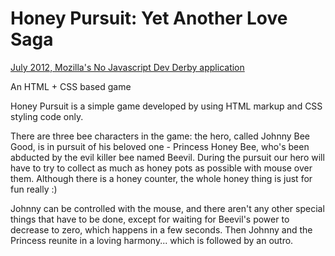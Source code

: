 Honey Pursuit: Yet Another Love Saga
====================================

[July 2012, Mozilla's No Javascript Dev Derby application](https://developer.mozilla.org/en-US/demos/detail/honey-pursuit-yet-another-love-saga)

An HTML + CSS based game

Honey Pursuit is a simple game developed by using HTML markup and CSS styling code only. 

There are three bee characters in the game: the hero, called Johnny Bee Good, is in pursuit of his beloved one - Princess Honey Bee, who's been abducted by the evil killer bee named Beevil. During the pursuit our hero will have to try to collect as much as honey pots as possible with mouse over them. Although there is a honey counter, the whole honey thing is just for fun really :)

Johnny can be controlled with the mouse, and there aren't any other special things that have to be done, except for waiting for Beevil's power to decrease to zero, which happens in a few seconds. Then Johnny and the Princess reunite in a loving harmony... which is followed by an outro.